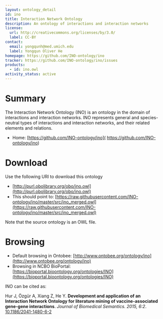 ```yaml
---
layout: ontology_detail
id: ino
title: Interaction Network Ontology
description: An ontology of interactions and interaction networks
license:
  url: http://creativecommons.org/licenses/by/3.0/
  label: CC-BY
contact:
  email: yongqunh@med.umich.edu
  label: Yongqun Oliver He
homepage: https://github.com/INO-ontology/ino
tracker: https://github.com/INO-ontology/ino/issues
products:
  - id: ino.owl
activity_status: active
---
```


# Summary

The Interaction Network Ontology (INO) is an ontology in the domain of interactions and interaction networks. INO represents general and species-neutral types of interactions and interaction networks, and their related elements and relations. 

* Home: [https://github.com/INO-ontology/ino]( https://github.com/INO-ontology/ino) 

# Download

Use the following URI to download this ontology

* [http://purl.obolibrary.org/obo/ino.owl](http://purl.obolibrary.org/obo/ino.owl)
* This should point to: [https://raw.githubusercontent.com/INO-ontology/ino/master/src/ino_merged.owl](https://raw.githubusercontent.com/INO-ontology/ino/master/src/ino_merged.owl)

Note that the source ontology is an OWL file.  

# Browsing

* Default browsing in Ontobee: [http://www.ontobee.org/ontology/ino](http://www.ontobee.org/ontology/ino)
* Browsing in NCBO BioPortal: [https://bioportal.bioontology.org/ontologies/INO](https://bioportal.bioontology.org/ontologies/INO)

INO can be cited as:

Hur J, Özgür A, Xiang Z, He Y. <b>Development and application of an Interaction Network Ontology for literature mining of vaccine-associated gene-gene interactions</b>. <i>Journal of Biomedical Semantics. 2015, 6:2</i>. <a href="http://www.dx.doi.org/10.1186/2041-1480-6-2">10.1186/2041-1480-6-2</a>
